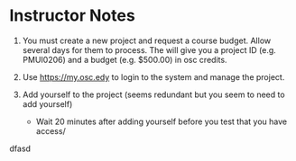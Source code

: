 # Instructor Notes

1.  You must create a new project and request a course budget. Allow several days for them to process. The will give you a project ID (e.g. PMUI0206) and a budget (e.g. $500.00) in osc credits. 

2. Use https://my.osc.edy to login to the system and manage the project.

3.  Add yourself to the project (seems redundant but you seem to need to add yourself)
    - Wait 20 minutes after adding yourself before you test that you have access/ 
  
 dfasd
 